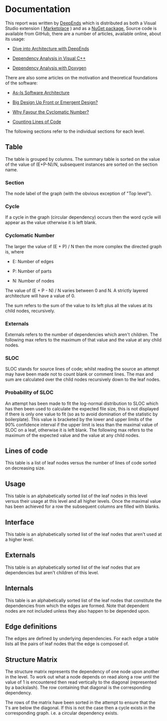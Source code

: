 # Documentation


This report was written by 
[DeepEnds](https://github.com/zebmason/deepends)
 which is distributed as both a Visual Studio extension (
[Marketplace](https://marketplace.visualstudio.com/items?itemName=ZebM.DeepEnds)
) and as a 
[NuGet package.](https://www.nuget.org/packages/DeepEnds.Console/)
Source code is available from GitHub, there are a number of articles, available online, about its usage:



* [Dive into Architecture with DeepEnds](http://htmlpreview.github.com/?https://github.com/zebmason/DeepEnds/blob/master/Doc/userguide.html)

* [Dependency Analysis in Visual C++](http://www.codeproject.com/Articles/1137021/Dependency-Analysis-in-Visual-Cplusplus)

* [Dependency Analysis with Doxygen](https://www.codeproject.com/Articles/1155619/Dependency-Analysis-with-Doxygen)




There are also some articles on the motivation and theoretical foundations of the software:



* [As-Is Software Architecture](http://www.codeproject.com/Articles/1098935/As-Is-Software-Architecture)

* [Big Design Up Front or Emergent Design?](https://www.codeproject.com/Tips/1158303/Big-Design-Up-Front-or-Emergent-Design)

* [Why Favour the Cyclomatic Number?](https://www.codeproject.com/Tips/1116433/Why-Favour-the-Cyclomatic-Number)

* [Counting Lines of Code](https://www.codeproject.com/Tips/1136171/Counting-Lines-of-Code)




The following sections refer to the individual sections for each level.


## Table



The table is grouped by columns. The summary table is sorted on the value of 
the value of (E+P-N)/N, subsequent instances are sorted on the section name.


### Section



The node label of the graph (with the obvious exception of "Top level").





### Cycle



If a cycle in the graph (circular dependency) occurs then the word cycle will appear as the value otherwise it 
is left blank.





### Cyclomatic Number



The larger the value of (E + P) / N then the more complex the directed graph is, where




* E: Number of edges

* P: Number of parts

* N: Number of nodes



The value of (E + P - N) / N varies between 0 and N. A strictly layered architecture will have a value of 0.



The sum refers to the sum of the value to its left plus all the values at its child nodes, recursively.





### Externals



Externals refers to the number of dependencies which aren't children.
The following max refers to the maximum of that value and the value at any child nodes.





### SLOC



SLOC stands for source lines of code; whilst reading the source an attempt may have 
been made not to count blank or comment lines. The max and sum are calculated over 
the child nodes recursively down to the leaf nodes.





### Probability of SLOC



An attempt has been made to fit the log-normal distribution to SLOC which has then 
been used to calculate the expected file size, this is not displayed if there is only 
one value to fit (so as to avoid domination of the statistic by boilerplate). This 
value is bracketed by the lower and upper limits of the 90% confidence interval if 
the upper limit is less than the maximal value of SLOC on a leaf, otherwise it is 
left blank. The following max refers to the maximum of the expected value and the 
value at any child nodes.





## Lines of code


This table is a list of leaf nodes versus the
number of lines of code sorted on decreasing size.


## Usage


This table is an alphabetically sorted list of the leaf nodes in this level
versus their usage at this level and all higher levels.
Once the maximal value has been achieved for a row the subsequent columns
are filled with blanks.


## Interface


This table is an alphabetically sorted list of the leaf nodes that aren't used
at a higher level.


## Externals


This table is an alphabetically sorted list of the leaf nodes that are dependencies
but aren't children of this level.


## Internals


This table is an alphabetically sorted list of the leaf nodes that constitute the dependencies
from which the edges are formed. Note that dependent nodes are not included unless they
also happen to be depended upon.


## Edge definitions


The edges are defined by underlying dependencies.
For each edge a table lists all the pairs of leaf nodes
that the edge is composed of.



## Structure Matrix


The structure matrix represents the dependency of one node upon another in the level.
To work out what a node depends on read along a row until the value of 1 is encountered
then read vertically to the diagonal (represented by a backslash).
The row containing that diagonal is the corresponding dependency.

The rows of the matrix have been sorted in the attempt to ensure that the 1's are
below the diagonal. If this is not the case then a cycle exists in the corresponding
graph. i.e. a circular dependency exists.



